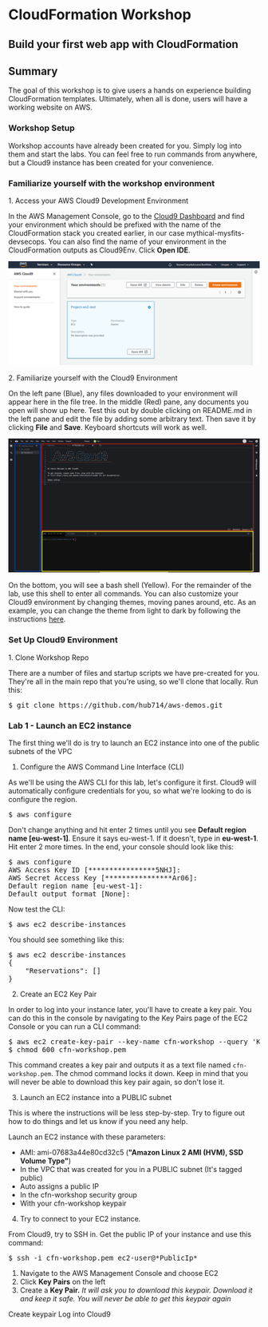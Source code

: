 # CloudFormation Workshop
## Build your first web app with CloudFormation

## Summary
The goal of this workshop is to give users a hands on experience building CloudFormation templates. Ultimately, when all is done, users will have a working website on AWS. 

### Workshop Setup
Workshop accounts have already been created for you. Simply log into them and start the labs. You can feel free to run commands from anywhere, but a Cloud9 instance has been created for your convenience.

### Familiarize yourself with the workshop environment

1\. Access your AWS Cloud9 Development Environment

In the AWS Management Console, go to the [Cloud9 Dashboard](https://console.aws.amazon.com/cloud9/home) and find your environment which should be prefixed with the name of the CloudFormation stack you created earlier, in our case mythical-mysfits-devsecops. You can also find the name of your environment in the CloudFormation outputs as Cloud9Env. Click **Open IDE**.

![Cloud9 Env](images/cloud9.png)

2\. Familiarize yourself with the Cloud9 Environment

On the left pane (Blue), any files downloaded to your environment will appear here in the file tree. In the middle (Red) pane, any documents you open will show up here. Test this out by double clicking on README.md in the left pane and edit the file by adding some arbitrary text. Then save it by clicking **File** and **Save**. Keyboard shortcuts will work as well.

![Cloud9 Editing](images/cloud9-environment.png)

On the bottom, you will see a bash shell (Yellow). For the remainder of the lab, use this shell to enter all commands.  You can also customize your Cloud9 environment by changing themes, moving panes around, etc. As an example, you can change the theme from light to dark by following the instructions [here](https://docs.aws.amazon.com/cloud9/latest/user-guide/settings-theme.html).

### Set Up Cloud9 Environment

1\. Clone Workshop Repo

There are a number of files and startup scripts we have pre-created for you. They're all in the main repo that you're using, so we'll clone that locally. Run this:

<pre>
$ git clone https://github.com/hub714/aws-demos.git
</pre>

### Lab 1 - Launch an EC2 instance
The first thing we'll do is try to launch an EC2 instance into one of the public subnets of the VPC

1. Configure the AWS Command Line Interface (CLI)

As we'll be using the AWS CLI for this lab, let's configure it first. Cloud9 will automatically configure credentials for you, so what we're looking to do is configure the region.

<pre>
$ aws configure
</pre>

Don't change anything and hit enter 2 times until you see **Default region name [eu-west-1]**. Ensure it says eu-west-1. If it doesn't, type in **eu-west-1**. Hit enter 2 more times. In the end, your console should look like this:

<pre>
$ aws configure
AWS Access Key ID [****************5NHJ]: 
AWS Secret Access Key [****************Ar06]: 
Default region name [eu-west-1]: 
Default output format [None]: 
</pre>

Now test the CLI:

<pre>
$ aws ec2 describe-instances
</pre>

You should see something like this:

<pre>
$ aws ec2 describe-instances
{
    "Reservations": []
}
</pre>

2. Create an EC2 Key Pair

In order to log into your instance later, you'll have to create a key pair. You can do this in the console by navigating to the Key Pairs page of the EC2 Console or you can run a CLI command:

<pre>
$ aws ec2 create-key-pair --key-name cfn-workshop --query 'KeyMaterial' --output text > cfn-workshop.pem
$ chmod 600 cfn-workshop.pem
</pre>

This command creates a key pair and outputs it as a text file named `cfn-workshop.pem`. The chmod command locks it down. Keep in mind that you will never be able to download this key pair again, so don't lose it.

3. Launch an EC2 instance into a PUBLIC subnet

This is where the instructions will be less step-by-step. Try to figure out how to do things and let us know if you need any help. 

Launch an EC2 instance with these parameters:
- AMI: ami-07683a44e80cd32c5 (**"Amazon Linux 2 AMI (HVM), SSD Volume Type"**)
- In the VPC that was created for you in a PUBLIC subnet (It's tagged public)
- Auto assigns a public IP
- In the cfn-workshop security group
- With your cfn-workshop keypair

4. Try to connect to your EC2 instance.

From Cloud9, try to SSH in. Get the public IP of your instance and use this command:

<pre>
$ ssh -i cfn-workshop.pem ec2-user@*PublicIp*
</pre>

1. Navigate to the AWS Management Console and choose EC2
2. Click **Key Pairs** on the left
3. Create a **Key Pair.**  *It will ask you to download this keypair. Download it and keep it safe. You will never be able to get this keypair again*



Create keypair
Log into Cloud9



